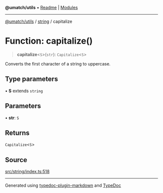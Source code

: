 **@umatch/utils** • [Readme](../../index.md) \| [Modules](../../modules.md)

***

[@umatch/utils](../../modules.md) / [string](../index.md) / capitalize

# Function: capitalize()

> **capitalize**\<`S`\>(`str`): `Capitalize`\<`S`\>

Converts the first character of a string to uppercase.

## Type parameters

• **S** extends `string`

## Parameters

• **str**: `S`

## Returns

`Capitalize`\<`S`\>

## Source

[src/string/index.ts:518](https://github.com/umatch-oficial/utils/blob/7369e19/src/string/index.ts#L518)

***

Generated using [typedoc-plugin-markdown](https://www.npmjs.com/package/typedoc-plugin-markdown) and [TypeDoc](https://typedoc.org/)
